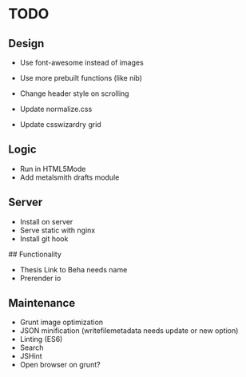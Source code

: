 # TODO

## Design

* Use font-awesome instead of images
* Use more prebuilt functions (like nib)

* Change header style on scrolling

* Update normalize.css
* Update csswizardry grid

## Logic

* Run in HTML5Mode
* Add metalsmith drafts module

## Server

* Install on server
* Serve static with nginx
* Install git hook

## Functionality

* Thesis Link to Beha needs name
* Prerender io

## Maintenance

* Grunt image optimization
* JSON minification (writefilemetadata needs update or new option)
* Linting (ES6)
* Search
* JSHint
* Open browser on grunt?
